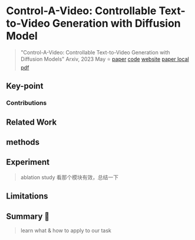 # Control-A-Video: Controllable Text-to-Video Generation with Diffusion Model

> "Control-A-Video: Controllable Text-to-Video Generation with Diffusion Models" Arxiv, 2023 May :star:
> [paper](https://arxiv.org/abs/2305.13840) [code](https://github.com/Weifeng-Chen/control-a-video) [website](https://controlavideo.github.io/)
> [paper local pdf](../2023_05_Arxiv_Control-A-Video--Controllable-Text-to-Video-Generation-with-Diffusion-Models.pdf)

## **Key-point**



### **Contributions**

## **Related Work**





## **methods**

## **Experiment**

> ablation study 看那个模块有效，总结一下

## **Limitations**

## **Summary :star2:**

> learn what & how to apply to our task